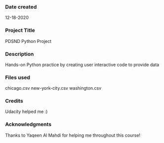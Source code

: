 ### Date created
12-18-2020

### Project Title
PDSND Python Project 

### Description
Hands-on Python practice by creating user interactive code to provide data  

### Files used
chicago.csv
new-york-city.csv
washington.csv

### Credits
Udacity helped me :)

### Acknowledgments
Thanks to Yaqeen Al Mahdi for helping me throughout this course!
